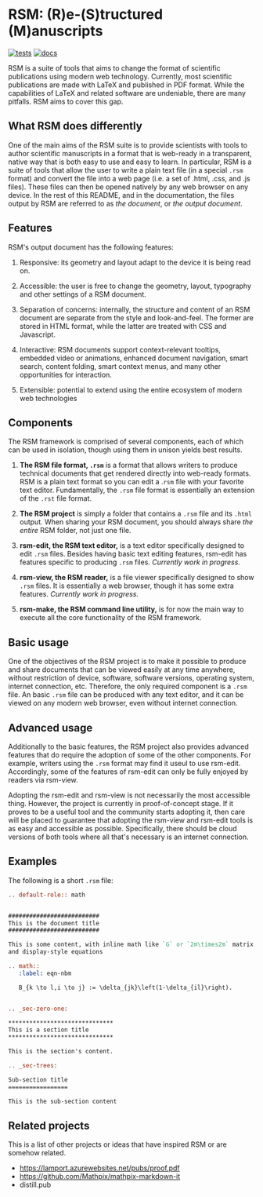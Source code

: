 # RSM: (R)e-(S)tructured (M)anuscripts

[![tests](https://github.com/leotrs/rsm/actions/workflows/test.yml/badge.svg)](https://github.com/leotrs/rsm/actions/workflows/test.yml)
[![docs](https://readthedocs.org/projects/rsm-markup/badge/?version=latest)](https://rsm-markup.readthedocs.io/en/latest/?badge=latest)



RSM is a suite of tools that aims to change the format of scientific publications using
modern web technology. Currently, most scientific publications are made with LaTeX and
published in PDF format. While the capabilities of LaTeX and related software are
undeniable, there are many pitfalls. RSM aims to cover this gap.


## What RSM does differently

One of the main aims of the RSM suite is to provide scientists with tools to author
scientific manuscripts in a format that is web-ready in a transparent, native way that
is both easy to use and easy to learn.  In particular, RSM is a suite of tools that
allow the user to write a plain text file (in a special `.rsm` format) and convert the
file into a web page (i.e. a set of .html, .css, and .js files).  These files can then
be opened natively by any web browser on any device.  In the rest of this README, and in
the documentation, the files output by RSM are referred to as *the document*, or *the
output document*.


## Features

RSM's output document has the following features:

1. Responsive: its geometry and layout adapt to the device it is being read on.

2. Accessible: the user is free to change the geometry, layout, typography and other
   settings of a RSM document.

3. Separation of concerns: internally, the structure and content of an RSM document are
   separate from the style and look-and-feel.  The former are stored in HTML format,
   while the latter are treated with CSS and Javascript.

4. Interactive: RSM documents support context-relevant tooltips, embedded video or
   animations, enhanced document navigation, smart search, content folding, smart
   context menus, and many other opportunities for interaction.

5. Extensible: potential to extend using the entire ecosystem of modern web technologies


## Components

The RSM framework is comprised of several components, each of which can be used in
isolation, though using them in unison yields best results.

1. **The RSM file format, `.rsm`** is a format that allows writers to produce technical
   documents that get rendered directly into web-ready formats. RSM is a plain text
   format so you can edit a .`rsm` file with your favorite text editor. Fundamentally,
   the `.rsm` file format is essentially an extension of the `.rst` file format.

1. **The RSM project** is simply a folder that contains a `.rsm` file and its `.html`
   output.  When sharing your RSM document, you should always share *the entire* RSM
   folder, not just one file.

2. **rsm-edit, the RSM text editor,** is a text editor specifically designed to edit
   `.rsm` files. Besides having basic text editing features, rsm-edit has features
   specific to producing `.rsm` files.  *Currently work in progress.*

3. **rsm-view, the RSM reader,** is a file viewer specifically designed to show `.rsm`
   files. It is essentially a web browser, though it has some extra features.
   *Currently work in progress.*

4. **rsm-make, the RSM command line utility,** is for now the main way to execute all the
   core functionality of the RSM framework.


## Basic usage

One of the objectives of the RSM project is to make it possible to produce and share
documents that can be viewed easily at any time anywhere, without restriction of device,
software, software versions, operating system, internet connection, etc. Therefore, the
only required component is a `.rsm` file. An basic `.rsm` file can be produced with any
text editor, and it can be viewed on any modern web browser, even without internet
connection.


## Advanced usage

Additionally to the basic features, the RSM project also provides advanced features that
do require the adoption of some of the other components. For example, writers using the
`.rsm` format may find it useul to use rsm-edit. Accordingly, some of the features of
rsm-edit can only be fully enjoyed by readers via rsm-view.

Adopting the rsm-edit and rsm-view is not necessarily the most accessible
thing. However, the project is currently in proof-of-concept stage. If it proves to be a
useful tool and the community starts adopting it, then care will be placed to guarantee
that adopting the rsm-view and rsm-edit tools is as easy and accessible as
possible. Specifically, there should be cloud versions of both tools where all that's
necessary is an internet connection.


## Examples

The following is a short `.rsm` file:

```rst
.. default-role:: math


##########################
This is the document title
##########################

This is some content, with inline math like `G` or `2m\times2m` matrix,
and display-style equations

.. math::
   :label: eqn-nbm

   B_{k \to l,i \to j} := \delta_{jk}\left(1-\delta_{il}\right).


.. _sec-zero-one:

******************************
This is a section title
******************************

This is the section's content.

.. _sec-trees:

Sub-section title
=================

This is the sub-section content


```


<!-- ## Design philosophy -->

<!-- The RSM project follows a set of principles. Features are designed with these principles -->
<!-- in mind. If you think a feature could be improved, or a new feature could be -->
<!-- implemented, following these principles, please get in touch. -->

<!-- 1. RSM documents should be easily readable in any device, regardless of screen size, -->
<!--    operating system, or internet connection. -->

<!-- 2. RSM documents should ship with the source code that generated them. -->

<!-- 3. WHAT ELSE? -->



<!-- ## Under the hood -->

<!-- + .rst extensions implemented in sphinx -->
<!-- + WHAT ELSE? -->

<!-- -> Only show what the writer intended to show, unlews the writer asks for more via -->
<!-- "details on demand" interactions. For example don't show menus, buttons, other things -->
<!-- unless the reader is hovering or selecting somehow -->


## Related projects

This is a list of other projects or ideas that have inspired RSM or are somehow related.

+ https://lamport.azurewebsites.net/pubs/proof.pdf
+ https://github.com/Mathpix/mathpix-markdown-it
+ distill.pub




<!-- # -- Remember ----------------------------------------------------------- -->

<!-- # the doctree is the model, the html/css is the view -->
<!-- # as much as possible, only use margin-bottom -->
<!-- # Use margins when pushing blocks away from each other -->
<!-- # Use padding when pushing things into their own block -->
<!-- # only use JS for complex selectors and adding/removing classes -->
<!-- # anything more complicated goes to rsm-read (exception tooltips/tree) -->


<!-- Only show what the writer intended to show, unlews the writer asks for more via "details -->
<!-- on demand" interactions. For example don't show menus, buttons, other things unless the -->
<!-- reader is hovering or selecting somehow -->

<!-- + mathematical writing should be accessible, as opposed to obfuscated by notation, -->
<!--   convention, or implicit assumption -->
<!-- + the core will NOT be extended for aesthetic purposes. All aesthetics will be handled -->
<!--   via CSS. We want to avoid a situation like LaTeX where migrating from one journal -->
<!--   template to another is a PITA -->
<!-- + learn Lean, but remember RSM is about publishing, writing, and reading, not about -->
<!--   proof checking/assisting -->
<!-- + Lean is about checking correctness, RSM is about making a proof easy to read for a human -->
<!-- + Lean is about writing/checking math, RSM is about publishing/sharing math -->
<!-- + the proof markup language (PMUL) should be writeable by hand, if at all possible -->
<!-- + quote Mason Porter: 'a proof should _always_ have accompanying prose' -->
<!-- + quote Lamport: 'get to a level where every step is obviously true, and then go one -->
<!--   level further' -->
<!-- + write a short paper for a math education or math software meeting -->
<!-- + the document should only show what the writer intended, all other bells and whistles -->
<!--   should only happen "on demand", when the reader requests them -->
<!-- + the core extensions should take care of the model, the theme should take care of the -->
<!--   view. In particular, all css and js belongs to the theme -->
<!-- + the UI should be seamless and out of your way. The user should be able to hide -->
<!--   navigations/menus/buttons and maximize screen real state to show CONTENT. -->
<!-- + from Conor: how to date/timestamp versions of a web-paper? -->
